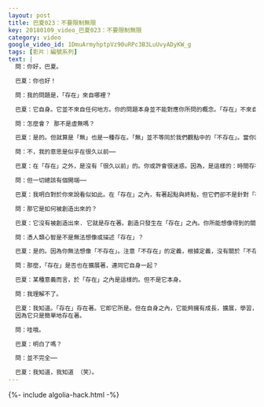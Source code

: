 ```yaml
---
layout: post
title: 巴夏023：不要限制無限
key: 20180109_video_巴夏023：不要限制無限
category: video
google_video_id: 1DmuArmyhptpVz90uRPc3B3LuUvyADyKW_g
tags: [影片｜編號系列]
text: |
  問：你好，巴夏。

  巴夏：你也好！

  問：我的問題是，「存在」來自哪裡？

  巴夏：它自身。它並不來自任何地方。你的問題本身並不能對應你所問的概念。「存在」不來自何處。它只是存在著。

  問：怎麼會？ 那不是虛無嗎？

  巴夏：是的。但就算是「無」也是一種存在。「無」並不等同於我們觀點中的「不存在」。當你說「無」的時候，你實際上指的是「不存在」，是嗎？

  問：不，我的意思是似乎在很久以前⋯⋯

  巴夏：在「存在」之外，是沒有「很久以前」的。你或許會很迷惑。因為，是這樣的：時間存在於「存在」之中。而「存在」並不受時間支配。時間是一個在「存在」之內的概念。而「存在」並不是時間之中的概念

  問：但一切總該有個開端⋯⋯

  巴夏：我明白對於你來說看似如此。在「存在」之內，有著起點與終點，但它們卻不是針對「存在」自身的。

  問：那它是如何被創造出來的？

  巴夏：它沒有被創造出來. 它就是存在著。創造只發生在「存在」之內。你所能想像得到的關於根源、創造、起點等等的一切概念，都是「存在」範圍之內的概念。沒有「存在之外」

  問：憑人類心智是不是無法想像或描述「存在」？

  巴夏：是的。因為你無法想像「不存在」。注意「不存在」的定義，根據定義，沒有關於「不存在」的描述或體驗，「不存在」意味著沒有任何的體驗，所以你無法體驗到它。因此，理所當然地，你就無法表達「沒有體驗」。你能夠描述的體驗，只能來自於「存在」。「存在」的另一面，以及「存在」之外，之前，都一無所有，它僅僅存在著，不屬於任何事物「之外」「另一面」以及「之前」，那些都是「存在」之內的概念

  問：那麼，「存在」是否也在擴展著，連同它自身一起？

  巴夏：某種意義而言，於「存在」之內是這樣的。但不是它本身。

  問：我理解不了。

  巴夏：我知道。「存在」存在著。它即它所是。但在自身之內，它能夠擁有成長，擴展，學習，以及變得更加更加更加的無限。然而，儘管它在自身之內不斷經歷著一切，它自身永不改變。
  因為它只是簡單地存在著。

  問：哇哦。

  巴夏：明白了嗎？

  問：並不完全⋯⋯

  巴夏：我知道，我知道 （笑）。
---
```


{%- include algolia-hack.html -%}
